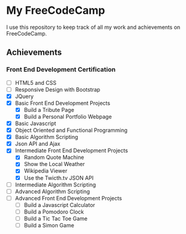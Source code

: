 # My FreeCodeCamp

I use this repository to keep track of all my work and achievements on FreeCodeCamp.

## Achievements

### Front End Development Certification

- [ ] HTML5 and CSS
- [ ] Responsive Design with Bootstrap
- [x] JQuery
- [x] Basic Front End Development Projects
  - [x] Build a Tribute Page
  - [x] Build a Personal Portfolio Webpage
- [x] Basic Javascript
- [x] Object Oriented and Functional Programming
- [x] Basic Algorithm Scripting
- [x] Json API and Ajax
- [x] Intermediate Front End Development Projects
  - [x] Random Quote Machine
  - [x] Show the Local Weather
  - [x] Wikipedia Viewer
  - [x] Use the Twicth.tv JSON API
- [ ] Intermediate Algorithm Scripting
- [ ] Advanced Algorithm Scripting
- [ ] Advanced Front End Development Projects
  - [ ] Build a Javascript Calculator
  - [ ] Build a Pomodoro Clock
  - [ ] Build a Tic Tac Toe Game
  - [ ] Build a Simon Game
